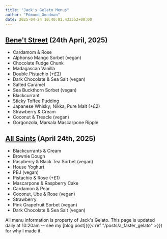 ```yaml
---
title: "Jack's Gelato Menus"
author: "Edmund Goodman"
date: 2025-04-24 10:40:01.433352+00:00
---
```


## [Bene't Street](https://www.jacksgelato.com/bene-t-street-menu) (24th April, 2025)

- Cardamom & Rose
- Alphonso Mango Sorbet (vegan)
- Chocolate Fudge Chunk
- Madagascan Vanilla
- Double Pistachio (+£2)
- Dark Chocolate & Sea Salt (vegan)
- Salted Caramel
- Sea Buckthorn Sorbet (vegan)
- Blackcurrant
- Sticky Toffee Pudding
- Japanese Whisky; Nikka, Pure Malt (+£2)
- Strawberry & Cream
- Coconut & Treacle (vegan)
- Gorgonzola, Marsala Mascarpone Ripple


## [All Saints](https://www.jacksgelato.com/all-saints-menu) (April 24th, 2025)

- Blackcurrants & Cream
- Brownie Dough
- Raspberry & Black Tea Sorbet (vegan)
- House Yoghurt
- PBJ (vegan)
- Pistachio & Rose (+£1)
- Mascarpone & Raspberry Cake
- Cardamon & Pear
- Coconut, Ube & Rose (vegan)
- Strawberry
- Pink Grapefruit Sorbet (vegan)
- Dark Chocolate & Sea Salt (vegan)

All menu information is property of Jack's Gelato. This page is
updated daily at 10:20am -- see my
[blog post]({{< ref "/posts/a_faster_gelato" >}}) for why I made it.
